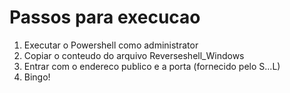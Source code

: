 # Passos para execucao

1. Executar o Powershell como administrator
2. Copiar o conteudo do arquivo Reverseshell_Windows
3. Entrar com o endereco publico e a porta (fornecido pelo S...L)
4. Bingo!


